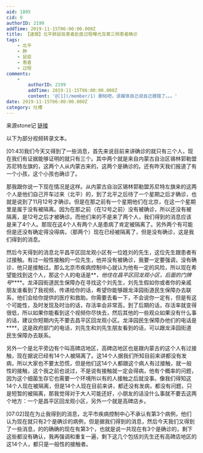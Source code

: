 ```yaml
---
aid: 1805
cid: 9
authorID: 2199
addTime: 2019-11-15T06:00:00.000Z
title: 【速报】北平肺鼠疫患者赴医过程曝光及第三例患者确诊
tags:
    - 北平
    - 肺
    - 鼠疫
    - 患者
    - 过程
comments:
    -
        authorID: 2199
        addTime: 2019-11-15T06:00:00.000Z
        content: '@[1](/member/1) 删帖吧，该媒体自己说自己报错了。。。'
date: 2019-11-15T06:00:00.000Z
category: 吐槽
---
```


来源stone记 [链接](https://www.youtube.com/watch?v=igYNPlooxFI)

以下为部分视频转录文本。

\[01:43\]我们今天又得到了一些消息，首先来说目前来讲确诊的就只有三个人，现在我们有证据能够证明的就只有三个。其中两个就是来自内蒙古自治区锡林郭勒盟苏尼特左旗的，这两个人从内蒙古来的，这两个是确诊的。还有昨天我们报道了有一个小孩，这个小孩也确诊了。

那我跟你说一下现在情况是这样。从内蒙古自治区锡林郭勒盟苏尼特左旗来的这两个人是他们自己开车过来（北平）的，到了北平之后待了一个星期之后才确诊，也就是说到了11月12号才确诊。但是在那之前有一个星期他们在北京，在这一个星期里是属于没有被隔离。因为在那之前（在12号之前）没有被确诊，所以还没有被隔离，是12号之后才被确诊。而他们来的不是来了两个人，我们得到的消息应该是来了4个人。那现在这4个人有两个人是患病了肯定被隔离了。另外两个有可能但是还没有确定得没得病，（那两个）现在已经被隔离了，但是没有确诊，这是我们得到的消息。

然后今天得到的消息北平昌平区回龙观小区有一位姓刘的先生，这位先生跟患者有过接触。有过一般性接触的一位先生，他并没有被确诊，我要一定要强调，没有确诊，他只是接触过。那么北京市疾病控制中心就认为他有一定的风险，所以现在希望能找到这个人，那这个人的电话是**_，他住在昌平区回龙观小区，后面的门牌号_****。龙泽园街道民生保障办在寻找这个刘先生，刘先生假如你或者你的亲戚朋友谁看到了我视频，传递给你的话，希望你能够跟龙泽园街道民生保障办去联系，他们会给你提供的医疗和救助。你需要去看一下，不会说你一定有，但是有这个可能性，及时发现及时治的话，存活率会非常高，到了后期的话，存活率就变得很低，所以如果你能看到这个视频你尽快去，然后其他的一些观众如果没有什么事的话，建议你短期内先不要去昌平区回龙观小区。龙泽园民生保障办他们的电话是**\*\*，这是政府部门的电话，刘先生和刘先生朋友看到的话，可以跟龙泽园街道民生保障办去联系。

另外一个是北平旁边有个叫高碑店地区，高碑店地区也是跟内蒙古的这个人有过接触，现在据说已经有14个人被隔离了。这14个人据我们所知目前来讲都没有发病，所以大家也不要太恐慌，但是他们这14个人都跟这个病人有过接触，就一般性的接触，这个我之前也说过，不是说有接触就一定会得病，他有个概率的问题，因为这个细菌生存它也需要一个环境所以有的人接触之后就没事。像我们得知这14个人现在被隔离，但是14个人现在目前来讲，都还没有发病，都没有问题，只是短暂的被隔离，那我觉得对于大人可能还好，小朋友的话没什么事就不要去这两个地方：一个是昌平区回龙观小区，另外一个就是高碑店乡。

\[07:02\]现在为止我得到的消息，北平市疾病控制中心不承认有第3个病例，他们认为现在就只有2个是确诊的病例，但是据我们得到的消息，然后今天我们又得到了一些消息，的的确确的现在有第3个，也就是说一共现在有3个是确诊的，剩下这些都没有确认，我再强调和重复一遍，剩下这几个包括刘先生还有高碑店地区的这14个人，都只是一般性的接触者。
